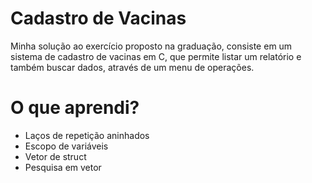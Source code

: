 #  Cadastro de Vacinas

Minha solução ao exercício proposto na graduação, consiste em um sistema de cadastro de vacinas em C, que permite listar um relatório e também buscar dados, através de um menu de operações.

# O que aprendi?

- Laços de repetição aninhados
- Escopo de variáveis
- Vetor de struct
- Pesquisa em vetor
